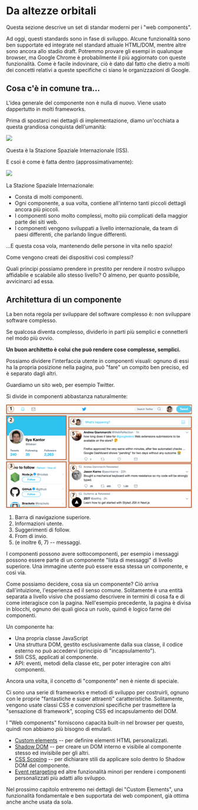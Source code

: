 # Da altezze orbitali

Questa sezione descrive un set di standar moderni per i "web components".

Ad oggi, questi standards sono in fase di sviluppo. Alcune funzionalità sono ben supportate ed integrate nel standard attuale HTML/DOM, mentre altre sono ancora allo stadio draft. Potremmo provare gli esempi in qualunque browser, ma Google Chrome è probabilmente il più aggiornato con queste funzionalità. Come è facile indovinare, ciò è dato dal fatto che dietro a molti dei concetti relativi a queste specifiche ci siano le organizzazioni di Google.

## Cosa c'è in comune tra...

L'idea generale del componente non è nulla di nuovo. Viene usato dappertutto in molti frameworks.

Prima di spostarci nei dettagli di implementazione, diamo un'occhiata a questa grandiosa conquista dell'umanità:

![](satellite.jpg)

Questa è la Stazione Spaziale Internazionale (ISS).

E csoì è come è fatta dentro (approssimativamente):

![](satellite-expanded.jpg)

La Stazione Spaziale Internazionale:
- Consta di molti componenti.
- Ogni componente, a sua volta, contiene all'interno tanti piccoli dettagli ancora più piccoli.
- I componenti sono molto complessi, molto più complicati della maggior parte dei siti web.
- I componenti vengono sviluppati a livello internazionale, da team di paesi differenti, che parlando lingue differenti.

...E questa cosa vola, mantenendo delle persone in vita nello spazio!

Come vengono creati dei dispositivi così complessi?

Quali principi possiamo prendere in prestito per rendere il nostro sviluppo affidabile e scalabile allo stesso livello? O almeno, per quanto possibile, avvicinarci ad essa.

## Architettura di un componente

La ben nota regola per sviluppare del software complesso è: non sviluppare software complesso.

Se qualcosa diventa complesso, dividerlo in parti più semplici e connetterli nel modo più ovvio.

**Un buon architetto è colui che può rendere cose complesse, semplici.**

Possiamo dividere l'interfaccia utente in componenti visuali: ognuno di essi ha la propria posizione nella pagina, può "fare" un compito ben preciso, ed è separato dagli altri.

Guardiamo un sito web, per esempio Twitter.

Si divide in componenti abbastanza naturalmente:

![](web-components-twitter.svg)

1. Barra di navigazione superiore.
2. Informazioni utente.
3. Suggerimenti di follow.
4. From di invio.
5. (e inoltre 6, 7) -- messaggi.

I componenti possono avere sottocomponenti, per esempio i messaggi possono essere parte di un componente "lista di messaggi" di livello superiore. Una immagine utente può essere essa stessa un componente, e così via.

Come possiamo decidere, cosa sia un componente? Ciò arriva dall'intuizione, l'esperienza ed il senso comune. Solitamente è una entità separata a livello visivo che possiamo descrivere in termini di cosa fa e di come interagisce con la pagina. Nell'esempio precedente, la pagina è divisa in blocchi, ognuno dei quali gioca un ruolo, quindi è logico farne dei componenti.

Un componente ha:
- Una propria classe JavaScript
- Una struttura DOM, gestito esclusivamente dalla sua classe, il codice esterno no può accedervi (principio di "incapsulamento").
- Stili CSS, applicati al componente.
- API: eventi, metodi della classe etc, per poter interagire con altri componenti.

Ancora una volta, il concetto di "componente" nen è niente di speciale.

Ci sono una serie di frameworks e metodi di sviluppo per costruirli, ognuno con le proprie "fantastiche e super attraenti" caratteristiche. Solitamente, vengono usate classi CSS e convenzioni specifiche per trasmettere la "sensazione di framework", scoping CSS ed incapsulamento del DOM.

I "Web components" forniscono capacità built-in nel browser per questo, quindi non abbiamo più bisogno di emularli.

- [Custom elements](https://html.spec.whatwg.org/multipage/custom-elements.html#custom-elements) -- per definire elementi HTML personalizzati.
- [Shadow DOM](https://dom.spec.whatwg.org/#shadow-trees) -- per creare un DOM interno e visibile al componente stesso ed invisibile per gli altri.
- [CSS Scoping](https://drafts.csswg.org/css-scoping/) -- per dichiarare stili da applicare solo dentro lo Shadow DOM del componente.
- [Event retargeting](https://dom.spec.whatwg.org/#retarget) ed altre funzionalità minori per rendere i componenti personalizzati più adatti allo sviluppo.

Nel prossimo capitolo entreremo nei dettagli dei "Custom Elements", una funzionalità fondamentale e ben supportata dei web component, già ottima anche anche usata da sola.
